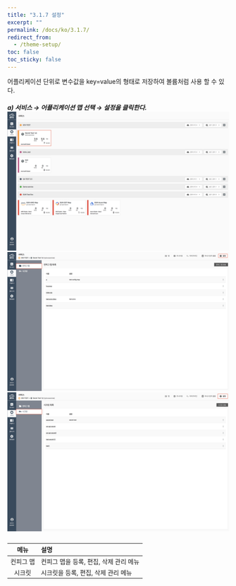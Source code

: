 ```yaml
---
title: "3.1.7 설정"
excerpt: ""
permalink: /docs/ko/3.1.7/
redirect_from:
  - /theme-setup/
toc: false
toc_sticky: false
---
```



어플리케이션 단위로 변수값을 key=value의 형태로 저장하여 볼륨처럼 사용 할 수 있다.

##### a\) 서비스 → 어플리케이션 맵 선택 → 설정을 클릭한다. ![](/assets/KR/3.0.0/3.1.7_1.png)![](/assets/KR/3.0.0/3.1.7_2.png)![](/assets/KR/3.0.0/3.1.7_3.png)

| **메뉴** | **설명** |
| :---: | :--- |
| 컨피그 맵 | 컨피그 맵을 등록, 편집, 삭제 관리 메뉴 |
| 시크릿 | 시크릿을 등록, 편집, 삭제 관리 메뉴 |
